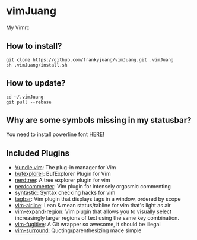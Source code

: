 # vimJuang
My Vimrc

## How to install?
```
git clone https://github.com/frankyjuang/vimJuang.git .vimJuang
sh .vimJuang/install.sh
```

## How to update?
```
cd ~/.vimJuang
git pull --rebase
```

## Why are some symbols missing in my statusbar?
You need to install powerline font [HERE](https://github.com/powerline/fonts.git)!


## Included Plugins
- [Vundle.vim](https://github.com/VundleVim/Vundle.vim): The plug-in manager for Vim
- [bufexplorer](https://github.com/jlanzarotta/bufexplorer): BufExplorer Plugin for Vim
- [nerdtree](https://github.com/scrooloose/nerdtree): A tree explorer plugin for vim
- [nerdcommenter](https://github.com/scrooloose/nerdcommenter): Vim plugin for intensely orgasmic commenting
- [syntastic](https://github.com/scrooloose/syntastic): Syntax checking hacks for vim
- [tagbar](https://github.com/majutsushi/tagbar): Vim plugin that displays tags in a window, ordered by scope
- [vim-airline](https://github.com/bling/vim-airline): Lean & mean status/tabline for vim that's light as air
- [vim-expand-region](https://github.com/terryma/vim-expand-region): Vim plugin that allows you to visually select increasingly larger regions of text using the same key combination.
- [vim-fugitive](https://github.com/tpope/vim-fugitive): A Git wrapper so awesome, it should be illegal
- [vim-surround](https://github.com/tpope/vim-surround): Quoting/parenthesizing made simple

